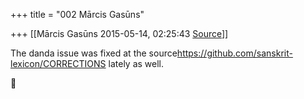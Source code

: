 +++
title = "002 Mārcis Gasūns"

+++
[[Mārcis Gasūns	2015-05-14, 02:25:43 [Source](https://groups.google.com/g/samskrita/c/EHUyzwlR5PM)]]



The danda issue was fixed at the source<https://github.com/sanskrit-lexicon/CORRECTIONS> lately as well.



